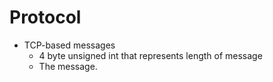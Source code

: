 # Protocol

- TCP-based messages
    - 4 byte unsigned int that represents length of message
    - The message.
